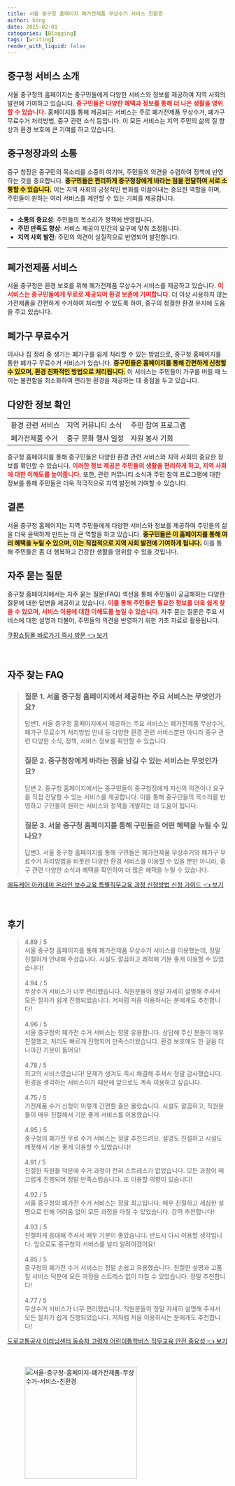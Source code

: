 ```yaml
---
title: 서울 중구청 홈페이지 폐가전제품 무상수거 서비스 친환경
author: bing
date: 2025-02-01
categories: [Blogging]
tags: [writing]
render_with_liquid: false
---
```



<h2 id='중구청_서비스_소개'>중구청 서비스 소개</h2>

<p>서울 중구청의 홈페이지는 중구민들에게 다양한 서비스와 정보를 제공하여 지역 사회의 발전에 기여하고 있습니다. <b><span style="color: #ee2323;">중구민들은 다양한 혜택과 정보를 통해 더 나은 생활을 영위할 수 있습니다.</span></b> 홈페이지를 통해 제공되는 서비스는 주로 폐가전제품 무상수거, 폐가구 무료수거 처리방법, 중구 관련 소식 등입니다. 이 모든 서비스는 지역 주민의 삶의 질 향상과 환경 보호에 큰 기여를 하고 있습니다.</p>

<h2 id='중구청장과의_소통'>중구청장과의 소통</h2>

<p>중구 청장은 중구민의 목소리를 소중히 여기며, 주민들의 의견을 수렴하여 정책에 반영하는 것을 중요합니다. <b><span style="background-color: #ffe066;">중구민들은 편리하게 중구청장에게 바라는 점을 전달하여 서로 소통할 수 있습니다.</span></b> 이는 지역 사회의 긍정적인 변화를 이끌어내는 중요한 역할을 하며, 주민들이 원하는 여러 서비스를 제안할 수 있는 기회를 제공합니다.</p>

<hr />

<ul>
    <li><b>소통의 중요성</b>: 주민들의 목소리가 정책에 반영됩니다.</li>
    <li><b>주민 만족도 향상</b>: 서비스 제공이 민간의 요구에 맞춰 조정됩니다.</li>
    <li><b>지역 사회 발전</b>: 주민의 의견이 실질적으로 반영되어 발전합니다.</li>
</ul>

<hr />

<h2 id='폐가전제품_서비스'>폐가전제품 서비스</h2>

<p>서울 중구청은 환경 보호를 위해 폐가전제품 무상수거 서비스를 제공하고 있습니다. <b><span style="color: #ee2323;">이 서비스는 중구민들에게 무료로 제공되어 환경 보존에 기여합니다.</span></b> 더 이상 사용하지 않는 가전제품을 간편하게 수거하여 처리할 수 있도록 하여, 중구의 청결한 환경 유지에 도움을 주고 있습니다.</p>

<h2 id='폐가구_무료수거'>폐가구 무료수거</h2>

<p>이사나 집 정리 중 생기는 폐가구를 쉽게 처리할 수 있는 방법으로, 중구청 홈페이지를 통한 폐가구 무료수거 서비스가 있습니다. <b><span style="background-color: #ffe066;">중구민들은 홈페이지를 통해 간편하게 신청할 수 있으며, 환경 친화적인 방법으로 처리됩니다.</span></b> 이 서비스는 주민들이 가구를 버릴 때 느끼는 불편함을 최소화하여 편리한 환경을 제공하는 데 중점을 두고 있습니다.</p>

<h2 id='다양한_정보_확인'>다양한 정보 확인</h2>

<table>
    <tr>
        <td>환경 관련 서비스</td>
        <td>지역 커뮤니티 소식</td>
        <td>주민 참여 프로그램</td>
    </tr>
    <tr>
        <td>폐가전제품 수거</td>
        <td>중구 문화 행사 일정</td>
        <td>자원 봉사 기회</td>
    </tr>
</table>

<p>중구청 홈페이지를 통해 중구민들은 다양한 환경 관련 서비스와 지역 사회의 중요한 정보를 확인할 수 있습니다. <b><span style="color: #ee2323;">이러한 정보 제공은 주민들의 생활을 편리하게 하고, 지역 사회에 대한 이해도를 높여줍니다.</span></b> 또한, 관련 커뮤니티 소식과 주민 참여 프로그램에 대한 정보를 통해 주민들은 더욱 적극적으로 지역 발전에 기여할 수 있습니다.</p>

<h2 id='결론'>결론</h2>

<p>서울 중구청 홈페이지는 지역 주민들에게 다양한 서비스와 정보를 제공하여 주민들의 삶을 더욱 윤택하게 만드는 데 큰 역할을 하고 있습니다. <b><span style="background-color: #ffe066;">중구민들은 이 홈페이지를 통해 여러 혜택을 누릴 수 있으며, 이는 직접적으로 지역 사회 발전에 기여하게 됩니다.</span></b> 이를 통해 주민들은 좀 더 행복하고 건강한 생활을 영위할 수 있을 것입니다.</p>

<h2 id='자주_묻는_질문'>자주 묻는 질문</h2>

<p>중구청 홈페이지에서는 자주 묻는 질문(FAQ) 섹션을 통해 주민들이 궁금해하는 다양한 질문에 대한 답변을 제공하고 있습니다. <b><span style="color: #ee2323;">이를 통해 주민들은 필요한 정보를 더욱 쉽게 찾을 수 있으며, 서비스 이용에 대한 이해도를 높일 수 있습니다.</span></b> 자주 묻는 질문은 주요 서비스에 대한 설명과 더불어, 주민들의 의견을 반영하기 위한 기초 자료로 활용됩니다.</p>


<p><a class="click-button" title="쿠팡쇼핑몰 바로가기 즉시 방문" href="https://greenforu.github.io/posts/%EC%BF%A0%ED%8C%A1%EC%87%BC%ED%95%91%EB%AA%B0-%EB%B0%94%EB%A1%9C%EA%B0%80%EA%B8%B0-%EC%A6%89%EC%8B%9C-%EB%B0%A9%EB%AC%B8/" rel="dofollow">쿠팡쇼핑몰 바로가기 즉시 방문 👈 보기</a></p><br>
<h2 id='자주_찾는_FAQ'>자주 찾는 FAQ</h2>
<div itemscope="" itemtype="https://schema.org/FAQPage"> 
<blockquote> 
<div itemscope="" itemprop="mainEntity" itemtype="https://schema.org/Question"> 
<h3 itemprop="name">질문 1. 서울 중구청 홈페이지에서 제공하는 주요 서비스는 무엇인가요?</h3> 
<div itemscope="" itemprop="acceptedAnswer" itemtype="https://schema.org/Answer"> 
<span itemprop="text"> 
<p>답변1. 서울 중구청 홈페이지에서 제공하는 주요 서비스는 폐가전제품 무상수거, 폐가구 무료수거 처리방법 안내 등 다양한 환경 관련 서비스뿐만 아니라 중구 관련 다양한 소식, 정책, 서비스 정보를 확인할 수 있습니다.</p> 
</span> 
</div> 
</div> 
<div itemscope="" itemprop="mainEntity" itemtype="https://schema.org/Question"> 
<h3 itemprop="name">질문 2. 중구청장에게 바라는 점을 남길 수 있는 서비스는 무엇인가요?</h3> 
<div itemscope="" itemprop="acceptedAnswer" itemtype="https://schema.org/Answer"> 
<span itemprop="text"> 
<p>답변 2. 중구청 홈페이지에서는 중구민들이 중구청장에게 자신의 의견이나 요구를 직접 전달할 수 있는 서비스를 제공합니다. 이를 통해 중구민들의 목소리를 반영하고 구민들이 원하는 서비스와 정책을 개발하는 데 도움이 됩니다.</p> 
</span> 
</div> 
</div> 
<div itemscope="" itemprop="mainEntity" itemtype="https://schema.org/Question"> 
<h3 itemprop="name">질문 3. 서울 중구청 홈페이지를 통해 구민들은 어떤 혜택을 누릴 수 있나요?</h3> 
<div itemscope="" itemprop="acceptedAnswer" itemtype="https://schema.org/Answer"> 
<span itemprop="text"> 
<p>답변3. 서울 중구청 홈페이지를 통해 구민들은 폐가전제품 무상수거와 폐가구 무료수거 처리방법을 비롯한 다양한 환경 서비스를 이용할 수 있을 뿐만 아니라, 중구 관련 다양한 소식과 혜택을 확인하여 더 많은 혜택을 누릴 수 있습니다.</p> 
</span> 
</div> 
</div> 
</blockquote> 
</div>
<p><a class="click-button" title="에듀케어 아카데미 온라인 보수교육 특별직무교육 과정 신청방법 신청 가이드" href="https://greenforu.github.io/posts/%EC%97%90%EB%93%80%EC%BC%80%EC%96%B4-%EC%95%84%EC%B9%B4%EB%8D%B0%EB%AF%B8-%EC%98%A8%EB%9D%BC%EC%9D%B8-%EB%B3%B4%EC%88%98%EA%B5%90%EC%9C%A1-%ED%8A%B9%EB%B3%84%EC%A7%81%EB%AC%B4%EA%B5%90%EC%9C%A1-%EA%B3%BC%EC%A0%95-%EC%8B%A0%EC%B2%AD%EB%B0%A9%EB%B2%95-%EC%8B%A0%EC%B2%AD-%EA%B0%80%EC%9D%B4%EB%93%9C/" rel="dofollow">에듀케어 아카데미 온라인 보수교육 특별직무교육 과정 신청방법 신청 가이드 👈 보기</a></p><br>
<h2 id='후기'>후기</h2>
<div itemscope itemtype="https://schema.org/Product">
  <blockquote>
  <div itemprop="review" itemscope itemtype="https://schema.org/Review">
      <div itemprop="reviewRating" itemscope itemtype="https://schema.org/Rating"> <span itemprop="ratingValue">4.89</span> / <span itemprop="bestRating">5</span> </div>
      <span itemprop="reviewBody">서울 중구청 홈페이지를 통해 폐가전제품 무상수거 서비스를 이용했는데, 정말 친절하게 안내해 주셨습니다. 시설도 깔끔하고 쾌적해 기분 좋게 이용할 수 있었습니다!</span>
  </div>
  <br>
  <div itemprop="review" itemscope itemtype="https://schema.org/Review">
      <div itemprop="reviewRating" itemscope itemtype="https://schema.org/Rating"> <span itemprop="ratingValue">4.94</span> / <span itemprop="bestRating">5</span> </div>
      <span itemprop="reviewBody">무상수거 서비스가 너무 편리했습니다. 직원분들이 정말 자세히 설명해 주셔서 모든 절차가 쉽게 진행되었습니다. 저처럼 처음 이용하시는 분에게도 추천합니다!</span>
  </div>
  <br>
  <div itemprop="review" itemscope itemtype="https://schema.org/Review">
      <div itemprop="reviewRating" itemscope itemtype="https://schema.org/Rating"> <span itemprop="ratingValue">4.96</span> / <span itemprop="bestRating">5</span> </div>
      <span itemprop="reviewBody">서울 중구청의 폐가전 수거 서비스는 정말 유용합니다. 상담해 주신 분들이 매우 친절했고, 처리도 빠르게 진행되어 만족스러웠습니다. 환경 보호에도 한 걸음 더 나아간 기분이 들어요!</span>
  </div>
  <br>
  <div itemprop="review" itemscope itemtype="https://schema.org/Review">
      <div itemprop="reviewRating" itemscope itemtype="https://schema.org/Rating"> <span itemprop="ratingValue">4.78</span> / <span itemprop="bestRating">5</span> </div>
      <span itemprop="reviewBody">최고의 서비스였습니다! 문제가 생겨도 즉시 해결해 주셔서 정말 감사했습니다. 환경을 생각하는 서비스이기 때문에 앞으로도 계속 이용하고 싶습니다.</span>
  </div>
  <br>
  <div itemprop="review" itemscope itemtype="https://schema.org/Review">
      <div itemprop="reviewRating" itemscope itemtype="https://schema.org/Rating"> <span itemprop="ratingValue">4.75</span> / <span itemprop="bestRating">5</span> </div>
      <span itemprop="reviewBody">가전제품 수거 신청이 이렇게 간편할 줄은 몰랐습니다. 시설도 깔끔하고, 직원분들이 매우 친절해서 기분 좋게 서비스를 이용했습니다.</span>
  </div>
  <br>
  <div itemprop="review" itemscope itemtype="https://schema.org/Review">
      <div itemprop="reviewRating" itemscope itemtype="https://schema.org/Rating"> <span itemprop="ratingValue">4.95</span> / <span itemprop="bestRating">5</span> </div>
      <span itemprop="reviewBody">중구청의 폐가전 무료 수거 서비스는 정말 추천드려요. 설명도 친절하고 시설도 깨끗해서 기분 좋게 이용할 수 있었습니다!</span>
  </div>
  <br>
  <div itemprop="review" itemscope itemtype="https://schema.org/Review">
      <div itemprop="reviewRating" itemscope itemtype="https://schema.org/Rating"> <span itemprop="ratingValue">4.91</span> / <span itemprop="bestRating">5</span> </div>
      <span itemprop="reviewBody">친절한 직원들 덕분에 수거 과정이 전혀 스트레스가 없었습니다. 모든 과정이 매끄럽게 진행되어 정말 만족스럽습니다. 또 이용할 의향이 있습니다!</span>
  </div>
  <br>
  <div itemprop="review" itemscope itemtype="https://schema.org/Review">
      <div itemprop="reviewRating" itemscope itemtype="https://schema.org/Rating"> <span itemprop="ratingValue">4.92</span> / <span itemprop="bestRating">5</span> </div>
      <span itemprop="reviewBody">서울 중구청의 폐가전 수거 서비스는 정말 최고입니다. 매우 친절하고 세심한 설명으로 인해 어려움 없이 모든 과정을 마칠 수 있었습니다. 강력 추천합니다!</span>
  </div>
  <br>
  <div itemprop="review" itemscope itemtype="https://schema.org/Review">
      <div itemprop="reviewRating" itemscope itemtype="https://schema.org/Rating"> <span itemprop="ratingValue">4.93</span> / <span itemprop="bestRating">5</span> </div>
      <span itemprop="reviewBody">친절하게 응대해 주셔서 매우 기분이 좋았습니다. 반드시 다시 이용할 생각입니다. 앞으로도 중구청의 서비스를 널리 알려야겠어요!</span>
  </div>
  <br>
  <div itemprop="review" itemscope itemtype="https://schema.org/Review">
      <div itemprop="reviewRating" itemscope itemtype="https://schema.org/Rating"> <span itemprop="ratingValue">4.85</span> / <span itemprop="bestRating">5</span> </div>
      <span itemprop="reviewBody">중구청의 폐가전 수거 서비스는 정말 손쉽고 유용했습니다. 친절한 설명과 고품질 서비스 덕분에 모든 과정을 스트레스 없이 마칠 수 있었습니다. 정말 추천합니다!</span>
  </div>
  <br>
  <div itemprop="review" itemscope itemtype="https://schema.org/Review">
      <div itemprop="reviewRating" itemscope itemtype="https://schema.org/Rating"> <span itemprop="ratingValue">4.77</span> / <span itemprop="bestRating">5</span> </div>
      <span itemprop="reviewBody">무상수거 서비스가 너무 편리했습니다. 직원분들이 정말 자세히 설명해 주셔서 모든 절차가 쉽게 진행되었습니다. 저처럼 처음 이용하시는 분에게도 추천합니다!</span>
  </div>
  </blockquote>
</div>
<p><a class="click-button" title="도로교통공사 이러닝센터 동승자 고령자 어린이통학버스 직무교육 안전 중요성" href="https://greenforu.github.io/posts/%EB%8F%84%EB%A1%9C%EA%B5%90%ED%86%B5%EA%B3%B5%EC%82%AC-%EC%9D%B4%EB%9F%AC%EB%8B%9D%EC%84%BC%ED%84%B0-%EB%8F%99%EC%8A%B9%EC%9E%90-%EA%B3%A0%EB%A0%B9%EC%9E%90-%EC%96%B4%EB%A6%B0%EC%9D%B4%ED%86%B5%ED%95%99%EB%B2%84%EC%8A%A4-%EC%A7%81%EB%AC%B4%EA%B5%90%EC%9C%A1-%EC%95%88%EC%A0%84-%EC%A4%91%EC%9A%94%EC%84%B1/" rel="dofollow">도로교통공사 이러닝센터 동승자 고령자 어린이통학버스 직무교육 안전 중요성 👈 보기</a></p><br>
<figure class="image"><img src="https://greenforu.github.io/assets/img/thumbnail/서울-중구청-홈페이지-폐가전제품-무상수거-서비스-친환경.webp" alt="서울-중구청-홈페이지-폐가전제품-무상수거-서비스-친환경" width="256" height="256"></figure>